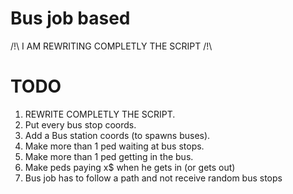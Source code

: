 # Bus job based
/!\ I AM REWRITING COMPLETLY THE SCRIPT /!\

# TODO

1. REWRITE COMPLETLY THE SCRIPT. 
2. Put every bus stop coords.
3. Add a Bus station coords (to spawns buses).
4. Make more than 1 ped waiting at bus stops.
5. Make more than 1 ped getting in the bus.
6. Make peds paying x$ when he gets in (or gets out)
7. Bus job has to follow a path and not receive random bus stops


